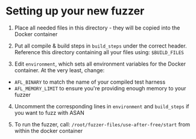 # Setting up your new fuzzer

1) Place all needed files in this directory - they will be copied into the
Docker container

2) Put all compile & build steps in `build_steps` under the correct header.
Reference this directory containing all your files using: `$BUILD_FILES`

3) Edit `environment`, which sets all environment variables for the Docker
container. At the very least, change:
- `AFL_BINARY` to match the name of your compiled test harness
- `AFL_MEMORY_LIMIT` to ensure you're providing enough memory to your fuzzer

4) Uncomment the corresponding lines in `environment` and `build_steps` if you
want to fuzz with ASAN

5) To run the fuzzer, call: `/root/fuzzer-files/use-after-free/start` from
within the docker container
